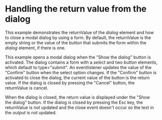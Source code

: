 # Handling the return value from the dialog
This example demonstrates the returnValue of the *dialog* element and how to close a modal dialog by using a form. By default, the returnValue is the empty string or the value of the button that submits the form within the *dialog* element, if there is one.

This example opens a modal dialog when the "Show the dialog" button is activated. The dialog contains a form with a *select* and two *button* elements, which default to type="submit". An eventlistener updates the value of the "Confirm" button when the select option changes. If the "Confirm" button is activated to close the dialog, the current value of the button is the return value. If the dialog is closed by pressing the "Cancel" button, the returnValue is cancel.

When the dialog is closed, the return value is displayed under the "Show the dialog" button. If the dialog is closed by pressing the Esc key, the returnValue is not updated and the close event doesn't occur so the text in the *output* is not updated.